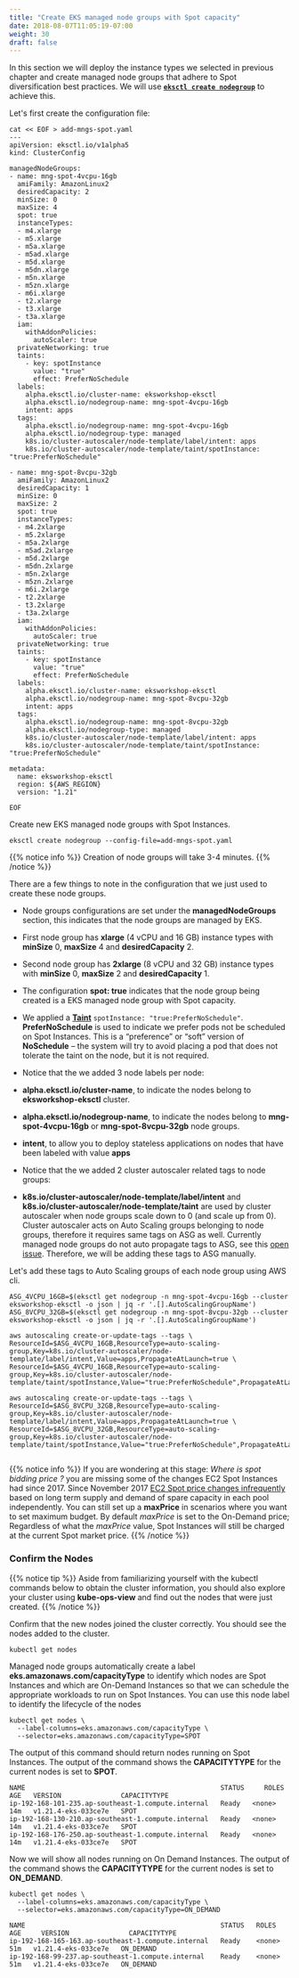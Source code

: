```yaml
---
title: "Create EKS managed node groups with Spot capacity"
date: 2018-08-07T11:05:19-07:00
weight: 30
draft: false
---
```


In this section we will deploy the instance types we selected in previous chapter and create managed node groups that adhere to Spot diversification best practices. We will use **[`eksctl create nodegroup`](https://eksctl.io/usage/managing-nodegroups/)** to achieve this.

Let's first create the configuration file:

```
cat << EOF > add-mngs-spot.yaml
---
apiVersion: eksctl.io/v1alpha5
kind: ClusterConfig

managedNodeGroups:
- name: mng-spot-4vcpu-16gb
  amiFamily: AmazonLinux2
  desiredCapacity: 2
  minSize: 0
  maxSize: 4
  spot: true
  instanceTypes:
  - m4.xlarge
  - m5.xlarge
  - m5a.xlarge
  - m5ad.xlarge
  - m5d.xlarge
  - m5dn.xlarge
  - m5n.xlarge
  - m5zn.xlarge
  - m6i.xlarge
  - t2.xlarge
  - t3.xlarge
  - t3a.xlarge
  iam:
    withAddonPolicies:
      autoScaler: true
  privateNetworking: true
  taints:
    - key: spotInstance
      value: "true"
      effect: PreferNoSchedule
  labels:
    alpha.eksctl.io/cluster-name: eksworkshop-eksctl
    alpha.eksctl.io/nodegroup-name: mng-spot-4vcpu-16gb
    intent: apps
  tags:
    alpha.eksctl.io/nodegroup-name: mng-spot-4vcpu-16gb
    alpha.eksctl.io/nodegroup-type: managed
    k8s.io/cluster-autoscaler/node-template/label/intent: apps
    k8s.io/cluster-autoscaler/node-template/taint/spotInstance: "true:PreferNoSchedule"

- name: mng-spot-8vcpu-32gb
  amiFamily: AmazonLinux2
  desiredCapacity: 1
  minSize: 0
  maxSize: 2
  spot: true
  instanceTypes:
  - m4.2xlarge
  - m5.2xlarge
  - m5a.2xlarge
  - m5ad.2xlarge
  - m5d.2xlarge
  - m5dn.2xlarge
  - m5n.2xlarge
  - m5zn.2xlarge
  - m6i.2xlarge
  - t2.2xlarge
  - t3.2xlarge
  - t3a.2xlarge
  iam:
    withAddonPolicies:
      autoScaler: true
  privateNetworking: true
  taints:
    - key: spotInstance
      value: "true"
      effect: PreferNoSchedule
  labels:
    alpha.eksctl.io/cluster-name: eksworkshop-eksctl
    alpha.eksctl.io/nodegroup-name: mng-spot-8vcpu-32gb
    intent: apps
  tags:
    alpha.eksctl.io/nodegroup-name: mng-spot-8vcpu-32gb
    alpha.eksctl.io/nodegroup-type: managed
    k8s.io/cluster-autoscaler/node-template/label/intent: apps
    k8s.io/cluster-autoscaler/node-template/taint/spotInstance: "true:PreferNoSchedule"

metadata:
  name: eksworkshop-eksctl
  region: ${AWS_REGION}
  version: "1.21"

EOF
```
Create new EKS managed node groups with Spot Instances. 

```
eksctl create nodegroup --config-file=add-mngs-spot.yaml
```
{{% notice info %}}
Creation of node groups will take 3-4 minutes. 
{{% /notice %}}


There are a few things to note in the configuration that we just used to create these node groups.

 * Node groups configurations are set under the **managedNodeGroups** section, this indicates that the node groups are managed by EKS.
 * First node group has **xlarge** (4 vCPU and 16 GB) instance types with **minSize** 0, **maxSize** 4 and **desiredCapacity** 2.
 * Second node group has **2xlarge** (8 vCPU and 32 GB) instance types with **minSize** 0, **maxSize** 2 and **desiredCapacity** 1.
 * The configuration **spot: true** indicates that the node group being created is a EKS managed node group with Spot capacity.
 * We applied a **[Taint](https://kubernetes.io/docs/concepts/configuration/taint-and-toleration/)** `spotInstance: "true:PreferNoSchedule"`. **PreferNoSchedule** is used to indicate we prefer pods not be scheduled on Spot Instances. This is a “preference” or “soft” version of **NoSchedule** – the system will try to avoid placing a pod that does not tolerate the taint on the node, but it is not required.
 * Notice that the we added 3 node labels per node:

  * **alpha.eksctl.io/cluster-name**, to indicate the nodes belong to **eksworkshop-eksctl** cluster.
  * **alpha.eksctl.io/nodegroup-name**, to indicate the nodes belong to **mng-spot-4vcpu-16gb** or **mng-spot-8vcpu-32gb** node groups.
  * **intent**, to allow you to deploy stateless applications on nodes that have been labeled with value **apps**

 * Notice that the we added 2 cluster autoscaler related tags to node groups:  
  * **k8s.io/cluster-autoscaler/node-template/label/intent** and **k8s.io/cluster-autoscaler/node-template/taint** are used by cluster autoscaler when node groups scale down to 0 (and scale up from 0). Cluster autoscaler acts on Auto Scaling groups belonging to node groups, therefore it requires same tags on ASG as well. Currently managed node groups do not auto propagate tags to ASG, see this [open issue](https://github.com/aws/containers-roadmap/issues/1524). Therefore, we will be adding these tags to ASG manually. 

Let's add these tags to Auto Scaling groups of each node group using AWS cli.

```
ASG_4VCPU_16GB=$(eksctl get nodegroup -n mng-spot-4vcpu-16gb --cluster eksworkshop-eksctl -o json | jq -r '.[].AutoScalingGroupName')
ASG_8VCPU_32GB=$(eksctl get nodegroup -n mng-spot-8vcpu-32gb --cluster eksworkshop-eksctl -o json | jq -r '.[].AutoScalingGroupName')

aws autoscaling create-or-update-tags --tags \
ResourceId=$ASG_4VCPU_16GB,ResourceType=auto-scaling-group,Key=k8s.io/cluster-autoscaler/node-template/label/intent,Value=apps,PropagateAtLaunch=true \
ResourceId=$ASG_4VCPU_16GB,ResourceType=auto-scaling-group,Key=k8s.io/cluster-autoscaler/node-template/taint/spotInstance,Value="true:PreferNoSchedule",PropagateAtLaunch=true

aws autoscaling create-or-update-tags --tags \
ResourceId=$ASG_8VCPU_32GB,ResourceType=auto-scaling-group,Key=k8s.io/cluster-autoscaler/node-template/label/intent,Value=apps,PropagateAtLaunch=true \
ResourceId=$ASG_8VCPU_32GB,ResourceType=auto-scaling-group,Key=k8s.io/cluster-autoscaler/node-template/taint/spotInstance,Value="true:PreferNoSchedule",PropagateAtLaunch=true
  
```

{{% notice info %}}
If you are wondering at this stage: *Where is spot bidding price ?* you are missing some of the changes EC2 Spot Instances had since 2017. Since November 2017 [EC2 Spot price changes infrequently](https://aws.amazon.com/blogs/compute/new-amazon-ec2-spot-pricing/) based on long term supply and demand of spare capacity in each pool independently. You can still set up a **maxPrice** in scenarios where you want to set maximum budget. By default *maxPrice* is set to the On-Demand price; Regardless of what the *maxPrice* value, Spot Instances will still be charged at the current Spot market price.
{{% /notice %}}

### Confirm the Nodes

{{% notice tip %}}
Aside from familiarizing yourself with the kubectl commands below to obtain the cluster information, you should also explore your cluster using **kube-ops-view** and find out the nodes that were just created.
{{% /notice %}}

Confirm that the new nodes joined the cluster correctly. You should see the nodes added to the cluster.

```
kubectl get nodes
```

Managed node groups automatically create a label **eks.amazonaws.com/capacityType** to identify which nodes are Spot Instances and which are On-Demand Instances so that we can schedule the appropriate workloads to run on Spot Instances. You can use this node label to identify the lifecycle of the nodes

```
kubectl get nodes \
  --label-columns=eks.amazonaws.com/capacityType \
  --selector=eks.amazonaws.com/capacityType=SPOT
```
The output of this command should return nodes running on Spot Instances. The output of the command shows the **CAPACITYTYPE** for the current nodes is set to **SPOT**.

```
NAME                                                 STATUS     ROLES    AGE   VERSION               CAPACITYTYPE
ip-192-168-101-235.ap-southeast-1.compute.internal   Ready   <none>   14m   v1.21.4-eks-033ce7e   SPOT
ip-192-168-130-210.ap-southeast-1.compute.internal   Ready   <none>   14m   v1.21.4-eks-033ce7e   SPOT
ip-192-168-176-250.ap-southeast-1.compute.internal   Ready   <none>   14m   v1.21.4-eks-033ce7e   SPOT
```

Now we will show all nodes running on On Demand Instances. The output of the command shows the **CAPACITYTYPE** for the current nodes is set to **ON_DEMAND**.

```
kubectl get nodes \
  --label-columns=eks.amazonaws.com/capacityType \
  --selector=eks.amazonaws.com/capacityType=ON_DEMAND
```
```
NAME                                                 STATUS   ROLES    AGE     VERSION               CAPACITYTYPE
ip-192-168-165-163.ap-southeast-1.compute.internal   Ready    <none>   51m   v1.21.4-eks-033ce7e   ON_DEMAND
ip-192-168-99-237.ap-southeast-1.compute.internal    Ready    <none>   51m   v1.21.4-eks-033ce7e   ON_DEMAND
```
